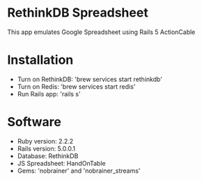 # RethinkDB Spreadsheet

This app emulates Google Spreadsheet using Rails 5 ActionCable

# Installation
 * Turn on RethinkDB: 'brew services start rethinkdb'
 * Turn on Redis: 'brew services start redis'
 * Run Rails app: 'rails s'

# Software
* Ruby version: 2.2.2
* Rails version: 5.0.0.1
* Database: RethinkDB
* JS Spreadsheet: HandOnTable
* Gems: 'nobrainer' and 'nobrainer_streams'